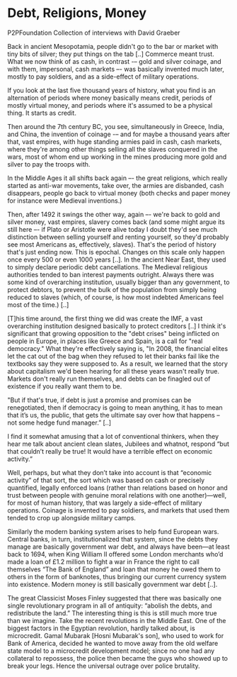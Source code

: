 # Debt, Religions, Money

P2PFoundation Collection of interviews with David Graeber

Back in ancient Mesopotamia, people didn't go to the bar or market with tiny bits of silver; they put things on the tab [..] Commerce meant trust. What we now think of as cash, in contrast -– gold and silver coinage, and with them, impersonal, cash markets –- was basically invented much later, mostly to pay soldiers, and as a side-effect of military operations.

If you look at the last five thousand years of history, what you find is an alternation of periods where money basically means credit, periods of mostly virtual money, and periods where it's assumed to be a physical thing. It starts as credit.

Then around the 7th century BC, you see, simultaneously in Greece, India, and China, the invention of coinage -– and for maybe a thousand years after that, vast empires, with huge standing armies paid in cash, cash markets, where they're among other things selling all the slaves conquered in the wars, most of whom end up working in the mines producing more gold and silver to pay the troops with.

In the Middle Ages it all shifts back again –- the great religions, which really started as anti-war movements, take over, the armies are disbanded, cash disappears, people go back to virtual money (both checks and paper money for instance were Medieval inventions.)

Then, after 1492 it swings the other way, again –- we're back to gold and silver money, vast empires, slavery comes back (and some might argue its still here –- if Plato or Aristotle were alive today I doubt they'd see much distinction between selling yourself and renting yourself, so they'd probably see most Americans as, effectively, slaves). That's the period of history that's just ending now. This is epochal. Changes on this scale only happen once every 500 or even 1000 years [..]. In the ancient Near East, they used to simply declare periodic debt cancellations. The Medieval religious authorities tended to ban interest payments outright. Always there was some kind of overarching institution, usually bigger than any government, to protect debtors, to prevent the bulk of the population from simply being reduced to slaves (which, of course, is how most indebted Americans feel most of the time.) [..]

[T]his time around, the first thing we did was create the IMF, a vast overarching institution designed basically to protect creditors [..] I think it's significant that growing opposition to the "debt crises" being inflicted on people in Europe, in places like Greece and Spain, is a call for "real democracy." What they're effectively saying is, "In 2008, the financial elites let the cat out of the bag when they refused to let their banks fail like the textbooks say they were supposed to. As a result, we learned that the story about capitalism we'd been hearing for all these years wasn't really true. Markets don't really run themselves, and debts can be finagled out of existence if you really want them to be.

"But if that's true, if debt is just a promise and promises can be renegotiated, then if democracy is going to mean anything, it has to mean that it’s us, the public, that gets the ultimate say over how that happens – not some hedge fund manager.” [..]

I find it somewhat amusing that a lot of conventional thinkers, when they hear me talk about ancient clean slates, Jubilees and whatnot, respond “but that couldn’t really be true! It would have a terrible effect on economic activity.”

Well, perhaps, but what they don’t take into account is that “economic activity” of that sort, the sort which was based on cash or precisely quantified, legally enforced loans (rather than relations based on honor and trust between people with genuine moral relations with one another)—well, for most of human history, that was largely a side-effect of military operations. Coinage is invented to pay soldiers, and markets that used them tended to crop up alongside military camps.

Similarly the modern banking system arises to help fund European wars. Central banks, in turn, institutionalized that system, since the debts they manage are basically government war debt, and always have been—at least back to 1694, when King William II offered some London merchants who’d made a loan of £1.2 million to fight a war in France the right to call themselves “The Bank of England” and loan that money he owed them to others in the form of banknotes, thus bringing our current currency system into existence. Modern money is still basically government war debt [..].

The great Classicist Moses Finley suggested that there was basically one single revolutionary program in all of antiquity: “abolish the debts, and redistribute the land.” The interesting thing is this is still much more true than we imagine. Take the recent revolutions in the Middle East. One of the biggest factors in the Egyptian revolution, hardly talked about, is microcredit. Gamal Mubarak [Hosni Mubarak's son], who used to work for Bank of America, decided he wanted to move away from the old welfare state model to a microcredit development model; since no one had any collateral to repossess, the police then became the guys who showed up to break your legs. Hence the universal outrage over police brutality.
